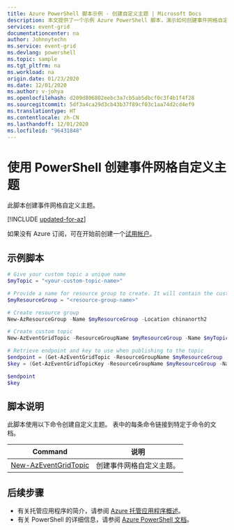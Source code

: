 ```yaml
---
title: Azure PowerShell 脚本示例 - 创建自定义主题 | Microsoft Docs
description: 本文提供了一个示例 Azure PowerShell 脚本，演示如何创建事件网格自定义主题。
services: event-grid
documentationcenter: na
author: Johnnytechn
ms.service: event-grid
ms.devlang: powershell
ms.topic: sample
ms.tgt_pltfrm: na
ms.workload: na
origin.date: 01/23/2020
ms.date: 12/01/2020
ms.author: v-johya
ms.openlocfilehash: d209d806802eebc3a7cb5ab5dbcf0c3f4b1f4f28
ms.sourcegitcommit: 5df3a4ca29d3cb43b37f89cf03c1aa74d2cd4ef9
ms.translationtype: HT
ms.contentlocale: zh-CN
ms.lasthandoff: 12/01/2020
ms.locfileid: "96431848"
---
```

# <a name="create-event-grid-custom-topic-with-powershell"></a>使用 PowerShell 创建事件网格自定义主题

此脚本创建事件网格自定义主题。

[!INCLUDE [updated-for-az](../../../includes/updated-for-az.md)]

如果没有 Azure 订阅，可在开始前创建一个[试用帐户](https://www.microsoft.com/china/azure/index.html?fromtype=cn)。

## <a name="sample-script"></a>示例脚本

```powershell
# Give your custom topic a unique name
$myTopic = "<your-custom-topic-name>"

# Provide a name for resource group to create. It will contain the custom event.
$myResourceGroup = "<resource-group-name>"

# Create resource group
New-AzResourceGroup -Name $myResourceGroup -Location chinanorth2

# Create custom topic
New-AzEventGridTopic -ResourceGroupName $myResourceGroup -Name $myTopic -Location chinanorth2 

# Retrieve endpoint and key to use when publishing to the topic
$endpoint = (Get-AzEventGridTopic -ResourceGroupName $myResourceGroup -Name $myTopic).Endpoint
$key = (Get-AzEventGridTopicKey -ResourceGroupName $myResourceGroup -Name $myTopic).Key1

$endpoint
$key
```

## <a name="script-explanation"></a>脚本说明

此脚本使用以下命令创建自定义主题。 表中的每条命令链接到特定于命令的文档。

| Command | 说明 |
|---|---|
| [New-AzEventGridTopic](https://docs.microsoft.com/powershell/module/az.eventgrid/new-azeventgridtopic) | 创建事件网格自定义主题。 |

## <a name="next-steps"></a>后续步骤

* 有关托管应用程序的简介，请参阅 [Azure 托管应用程序概述](../overview.md)。
* 有关 PowerShell 的详细信息，请参阅 [Azure PowerShell 文档](https://docs.microsoft.com/powershell/azure/get-started-azureps)。

